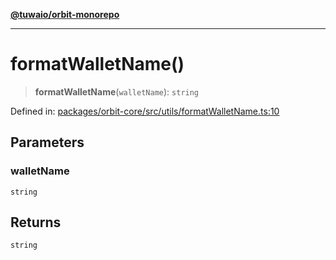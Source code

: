 [**@tuwaio/orbit-monorepo**](../../../README.md)

***

# formatWalletName()

> **formatWalletName**(`walletName`): `string`

Defined in: [packages/orbit-core/src/utils/formatWalletName.ts:10](https://github.com/TuwaIO/orbit/blob/107dfed95532a313235ff8d368c14e1f23dbcd63/packages/orbit-core/src/utils/formatWalletName.ts#L10)

## Parameters

### walletName

`string`

## Returns

`string`
